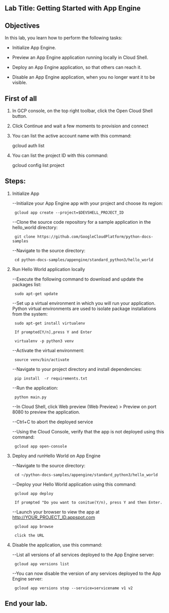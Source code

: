 ## Lab Title: Getting Started with App Engine

## Objectives

In this lab, you learn how to perform the following tasks:

 - Initialize App Engine.

 - Preview an App Engine application running locally in Cloud Shell.

 - Deploy an App Engine application, so that others can reach it.

 - Disable an App Engine application, when you no longer want it to be visible.

## First of all
1. In GCP console, on the top right toolbar, click the Open Cloud Shell button.

2. Click Continue and wait a few moments to provision and connect 

3. You can list the active account name with this command:

	 gcloud auth list 

4. You can list the project ID with this command:

	gcloud config list project 


## Steps: 

1. Initialize App

    --Initialize your App Engine app with your project and choose its region:
        
        gcloud app create --project=$DEVSHELL_PROJECT_ID

    --Clone the source code repository for a sample application in the hello_world directory:
	
	    git clone https://github.com/GoogleCloudPlatform/python-docs-samples

    --Navigate to the source directory:
	
	    cd python-docs-samples/appengine/standard_python3/hello_world

2. Run Hello World application locally

    --Execute the following command to download and update the packages list:
	
	    sudo apt-get update

    --Set up a virtual environment in which you will run your application. Python virtual environments are used to isolate package installations from the system: 

	    sudo apt-get install virtualenv

		If prompted[Y/n],press Y and Enter
 
	    virtualenv -p python3 venv

    --Activate the virtual environment:
	
	    source venv/bin/activate 

    --Navigate to your project directory and install dependencies:

	    pip install  -r requirements.txt

    --Run the application: 

	    python main.py 


    --In Cloud Shell, click Web preview (Web Preview) > Preview on port 8080 to preview the application. 
	
    --Ctrl+C to abort the deployed service

    --Using the Cloud Console, verify that the app is not deployed using this command: 
	
	    gcloud app open-console

3. Deploy and runHello World on App Engine

    --Navigate to the source directory:

	    cd ~/python-docs-samples/appengine/standard_python3/hello_world

    --Deploy your Hello World application using this command: 

	    gcloud app deploy

		If prompted "Do you want to conitue(Y/n), press Y and then Enter. 

    --Launch your browser to view the app at http://YOUR_PROJECT_ID.appspot.com

	    gcloud app browse 

		click the URL

4. Disable the application, use this command:

    --List all versions of all services deployed to the App Engine server:
	
	    gcloud app versions list

    --You can now disable the version of any services deployed to the App Engine server: 

	    gcloud app versions stop --service=servicename v1 v2


## End your lab.
